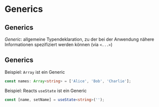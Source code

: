 # Generics

## Generics

_Generic_: allgemeine Typendeklaration, zu der bei der Anwendung nähere Informationen spezifiziert werden können (via `<...>`)

## Generics

Beispiel: `Array` ist ein Generic

```ts
const names: Array<string> = ['Alice', 'Bob', 'Charlie'];
```

Beispiel: Reacts `useState` ist ein Generic

```ts
const [name, setName] = useState<string>('');
```
